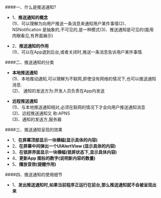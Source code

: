 ####一、什么是推送通知?

- 1、**推送通知的概念**<br>(1)、可以理解为向用户推送一条消息来通知用户某件事情(2)、NSNotification 是抽象的,不可见的,是一种模式(3)、推送通知是可见的(能用肉眼看见,有界面展示)

- 2、**推送通知的作用**<br>(1)、可以在App退到后台,或者关闭时,推送一条消息告诉用户某件事情.



####二、推送通知的分类

- **本地推送通知**<br>(1)、本地推动通知,可以理解为不联网,即使没有网络的情况下,也可以推送通知消息.<br>(2)、 通知的发送方为:开发人员负责在App内发送

- **远程推送通知**<br>(1)、与本地推送通知相对,必须在联网的情况下才会向用户推送通知消息<br>(2)、远程推送通知又
称:APNS<br>(3)、通知的发送方,服务器


####三、推送通知呈现的效果

- 1、**在屏幕顶部显示一块横幅(显示具体的内容)** 
- 2、**在屏幕中间弹出一个UIAlertView (显示具体的内容)**
- 3、**在锁屏界面显示一块横幅(锁屏状态下,显示具体内容)**
- 4、**更新App 图标的数字(说明新内容的数量)**
- 5、**播放音效(提醒作用)**



####四、推送通知的使用细节

- 1、**发出推送通知时,如果当前程序正运行在前台,那么推送通知就不会被呈现出来**






























